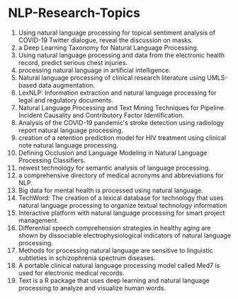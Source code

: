 # NLP-Research-Topics

<ol>

<li>Using natural language processing for topical sentiment analysis of COVID-19 Twitter dialogue, reveal the discussion on masks. 

<li>a Deep Learning Taxonomy for Natural Language Processing. 

<li>Using natural language processing and data from the electronic health record, predict serious chest injuries. 

<li>processing natural language in artificial intelligence. 

<li>Natural language processing of clinical research literature using UMLS-based data augmentation. </li>

<li>LexNLP: Information extraction and natural language processing for legal and regulatory documents.</li> 

<li>Natural Language Processing and Text Mining Techniques for Pipeline Incident Causality and Contributory Factor Identification. </li>

<li>Analysis of the COVID-19 pandemic's stroke detection using radiology report natural language processing. </li>

<li>creation of a retention prediction model for HIV treatment using clinical note natural language processing. </li>

<li>Defining Occlusion and Language Modeling in Natural Language Processing Classifiers. </li>

<li>newest technology for semantic analysis of language processing. </li>

<li>a comprehensive directory of medical acronyms and abbreviations for NLP. </li>

<li>Big data for mental health is processed using natural language. </li>

<li>TechWord: The creation of a lexical database for technology that uses natural language processing to organize textual technology information 

<li>Interactive platform with natural language processing for smart project management. </li>

<li>Differential speech comprehension strategies in healthy aging are shown by dissociable electrophysiological indicators of natural language processing. </li>

<li>Methods for processing natural language are sensitive to linguistic subtleties in schizophrenia spectrum diseases. </li>

<li>A portable clinical natural language processing model called Med7 is used for electronic medical records. </li>

<li>Text is a R package that uses deep learning and natural language processing to analyze and visualize human words.</li>


</ol>
